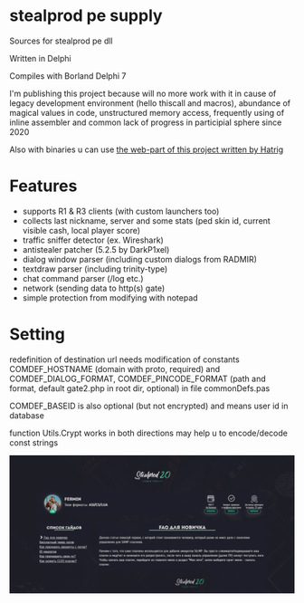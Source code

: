 # stealprod pe supply
Sources for stealprod pe dll

Written in Delphi

Compiles with Borland Delphi 7

I'm publishing this project because will no more work with it in cause of legacy development environment (hello thiscall and macros), abundance of magical values in code, unstructured memory access, frequently using of inline assembler and common lack of progress in participial sphere since 2020

Also with binaries u can use [the web-part of this project written by Hatrig](https://github.com/Hatrig/Stealprod)

# Features
* supports R1 & R3 clients (with custom launchers too)
* collects last nickname, server and some stats (ped skin id, current visible cash, local player score)
* traffic sniffer detector (ex. Wireshark)
* antistealer patcher (5.2.5 by DarkP1xel)
* dialog window parser (including custom dialogs from RADMIR)
* textdraw parser (including trinity-type)
* chat command parser (/log etc.)
* network (sending data to http(s) gate)
* simple protection from modifying with notepad

# Setting
redefinition of destination url needs modification of constants COMDEF_HOSTNAME (domain with proto, required) and COMDEF_DIALOG_FORMAT, COMDEF_PINCODE_FORMAT (path and format, default gate2.php in root dir, optional) in file commonDefs.pas

COMDEF_BASEID is also optional (but not encrypted) and means user id in database

function Utils.Crypt works in both directions may help u to encode/decode const strings

![preview](https://github.com/barspinoff/stealprod_pe_supply/raw/main/admin.png)

